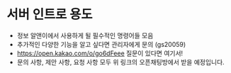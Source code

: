 # 서버 인트로 용도
- 정보 알앤이에서 사용하게 될 필수적인 명령어들 모음
- 추가적인 다양한 기능을 알고 싶다면 관리자에게 문의 (gs20059)
- https://open.kakao.com/o/go6dFeee 질문이 있다면 여기서!
- 문의 사항, 제안 사항, 요청 사항 모두 위 링크의 오픈채팅방에서 받을 예정입니다. 
